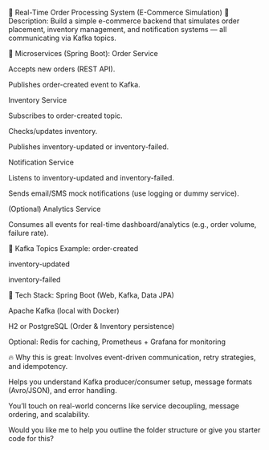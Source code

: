 🛒 Real-Time Order Processing System (E-Commerce Simulation)
🧩 Description:
Build a simple e-commerce backend that simulates order placement, inventory management, and notification systems — all communicating via Kafka topics.

🧱 Microservices (Spring Boot):
Order Service

Accepts new orders (REST API).

Publishes order-created event to Kafka.

Inventory Service

Subscribes to order-created topic.

Checks/updates inventory.

Publishes inventory-updated or inventory-failed.

Notification Service

Listens to inventory-updated and inventory-failed.

Sends email/SMS mock notifications (use logging or dummy service).

(Optional) Analytics Service

Consumes all events for real-time dashboard/analytics (e.g., order volume, failure rate).

📌 Kafka Topics Example:
order-created

inventory-updated

inventory-failed

🔧 Tech Stack:
Spring Boot (Web, Kafka, Data JPA)

Apache Kafka (local with Docker)

H2 or PostgreSQL (Order & Inventory persistence)

Optional: Redis for caching, Prometheus + Grafana for monitoring

🔥 Why this is great:
Involves event-driven communication, retry strategies, and idempotency.

Helps you understand Kafka producer/consumer setup, message formats (Avro/JSON), and error handling.

You’ll touch on real-world concerns like service decoupling, message ordering, and scalability.

Would you like me to help you outline the folder structure or give you starter code for this?